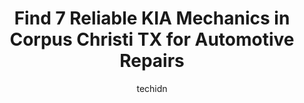 ---
layout: ampstory
image: https://images.unsplash.com/photo-1629935643068-f5b616b00655?ixlib=rb-4.0.3&ixid=MnwxMjA3fDB8MHxwaG90by1wYWdlfHx8fGVufDB8fHx8&auto=format&fit=crop&w=640&h=853&q=80
author: techidn
featured: false
description: Entrust your vehicle to the 7 best KIA Mechanic in Corpus Christi TX, USA and experience the difference they can make. With their extensive knowledge, state-of-the-art facilities, and commit
title: Find 7 Reliable KIA Mechanics in Corpus Christi TX for Automotive Repairs
cover:
   title: Find 7 Reliable KIA Mechanics in Corpus Christi TX for Automotive Repairs
   subtitle: Rickpate
   background: https://images.unsplash.com/photo-1629935643068-f5b616b00655?ixlib=rb-4.0.3&ixid=MnwxMjA3fDB8MHxwaG90by1wYWdlfHx8fGVufDB8fHx8&auto=format&fit=crop&w=640&h=853&q=80

pages: 
 - layout: thirds
   top: <h1>#1 AutoNation Hyundai Corpus Christi</h1>
   bottom: "<p>My husband bought a Tucson and Neal helped him. Neal was great and got my hubby a great deal. Very nice staff. Not pushy at all.Update-I ordered my Tucson in June and Reg</p>"
   background: https://www.knot35.com/toplist/wp-content/uploads/2023/06/best-kia-mechanic-1-in-corpus-christi-tx-1685832700.png
   backgroundblur: true
 - layout: thirds
   top: <h1>#2 Christian Brothers Automotive Corpus Christi</h1>
   bottom: "<p>6901 S Staples St, Corpus Christi, TX 78413, United States</p>"
   background: https://www.knot35.com/toplist/wp-content/uploads/2023/06/best-kia-mechanic-2-in-corpus-christi-tx-1685832701.jpeg
   cta:
      link: https://www.knot35.com/toplist/find-7-reliable-kia-mechanics-in-corpus-christi-tx-for-automotive-repairs/
      text: Find 7 Reliable KIA Mechanics in Corpus Christi TX for Automotive Repairs
 - layout: thirds
   top: <h1>#3 Access Ford of Corpus Christi Service Center</h1>
   bottom: "<p>3680 I-69 Access Rd Suite #100, Corpus Christi, TX 78410, United States</p>"
   background: https://www.knot35.com/toplist/wp-content/uploads/2023/06/best-kia-mechanic-3-in-corpus-christi-tx-1685832701.jpeg
   cta:
      link: https://www.knot35.com/toplist/find-7-reliable-kia-mechanics-in-corpus-christi-tx-for-automotive-repairs/
      text: Find 7 Reliable KIA Mechanics in Corpus Christi TX for Automotive Repairs
 - layout: thirds
   top: <h1>#4 Dubs Garage</h1>
   bottom: "<p>5973 La Costa, Corpus Christi, TX 78414, United States</p>"
   background: https://images.unsplash.com/photo-1564951434112-64d74cc2a2d7?ixlib=rb-4.0.3&ixid=MnwxMjA3fDB8MHxwaG90by1wYWdlfHx8fGVufDB8fHx8&auto=format&fit=crop&w=640&h=853&q=80
   cta:
      link: https://www.knot35.com/toplist/find-7-reliable-kia-mechanics-in-corpus-christi-tx-for-automotive-repairs/
      text: Find 7 Reliable KIA Mechanics in Corpus Christi TX for Automotive Repairs
 - layout: thirds
   top: <h1>#5 Ortiz Body Shop</h1>
   bottom: "<p>6222 Greenwood Dr #1, Corpus Christi, TX 78417, United States</p>"
   background: https://images.unsplash.com/photo-1462556791646-c201b8241a94?ixlib=rb-4.0.3&ixid=MnwxMjA3fDB8MHxwaG90by1wYWdlfHx8fGVufDB8fHx8&auto=format&fit=crop&w=640&h=853&q=80
   cta:
      link: https://www.knot35.com/toplist/find-7-reliable-kia-mechanics-in-corpus-christi-tx-for-automotive-repairs/
      text: Find 7 Reliable KIA Mechanics in Corpus Christi TX for Automotive Repairs
 - layout: thirds
   top: <h1>#6 Corpus Auto Service</h1>
   bottom: "<p>2732 S Padre Island Dr, Corpus Christi, TX 78415, United States</p>"
   background: https://images.unsplash.com/photo-1540457036297-448b6b99e91c?ixlib=rb-4.0.3&ixid=MnwxMjA3fDB8MHxwaG90by1wYWdlfHx8fGVufDB8fHx8&auto=format&fit=crop&w=640&h=853&q=80
   cta:
      link: https://www.knot35.com/toplist/find-7-reliable-kia-mechanics-in-corpus-christi-tx-for-automotive-repairs/
      text: Find 7 Reliable KIA Mechanics in Corpus Christi TX for Automotive Repairs
 - layout: thirds
   top: <h1>#7 Performance Auto Tech Tire Pros</h1>
   bottom: "<p>4015 Ayers St, Corpus Christi, TX 78415, United States</p>"
   background: https://images.unsplash.com/photo-1567360425618-1594206637d2?ixlib=rb-4.0.3&ixid=MnwxMjA3fDB8MHxwaG90by1wYWdlfHx8fGVufDB8fHx8&auto=format&fit=crop&w=640&h=853&q=80
   cta:
      link: https://www.knot35.com/toplist/find-7-reliable-kia-mechanics-in-corpus-christi-tx-for-automotive-repairs/
      text: Find 7 Reliable KIA Mechanics in Corpus Christi TX for Automotive Repairs
 - layout: thirds
   middle: Continue reading...
   background: https://images.unsplash.com/photo-1533998839656-76f5e4b2bccb?ixlib=rb-4.0.3&ixid=MnwxMjA3fDB8MHxwaG90by1wYWdlfHx8fGVufDB8fHx8&auto=format&fit=crop&w=640&h=853&q=80
   cta:
      link: https://www.knot35.com/toplist/find-7-reliable-kia-mechanics-in-corpus-christi-tx-for-automotive-repairs/
      text: Find 7 Reliable KIA Mechanics in Corpus Christi TX for Automotive Repairs
      
---